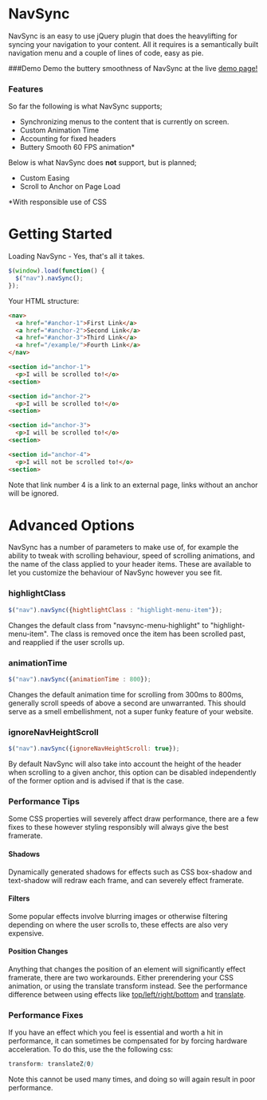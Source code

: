 # NavSync

NavSync is an easy to use jQuery plugin that does the heavylifting for syncing your navigation to your content. All it requires is a semantically built navigation menu and a couple of lines of code, easy as pie.

###Demo
Demo the buttery smoothness of NavSync at the live [demo page!](http://www.ryanpark.co.uk/navsync)

### Features
So far the following is what NavSync supports;
  - Synchronizing menus to the content that is currently on screen.
  - Custom Animation Time
  - Accounting for fixed headers
  - Buttery Smooth 60 FPS animation*


Below is what NavSync does **not** support, but is planned;
  -  Custom Easing
  -  Scroll to Anchor on Page Load

*With responsible use of CSS

# Getting Started
Loading NavSync - Yes, that's all it takes.
```javascript
$(window).load(function() {
  $("nav").navSync();
});
```
Your HTML structure:
```html
<nav>
  <a href="#anchor-1">First Link</a>
  <a href="#anchor-2">Second Link</a>
  <a href="#anchor-3">Third Link</a>
  <a href="/example/">Fourth Link</a>
</nav>

<section id="anchor-1">
  <p>I will be scrolled to!</o>
<section>

<section id="anchor-2">
  <p>I will be scrolled to!</o>
<section>

<section id="anchor-3">
  <p>I will be scrolled to!</o>
<section>

<section id="anchor-4">
  <p>I will not be scrolled to!</o>
<section>
```

Note that link number 4 is a link to an external page, links without an anchor will be ignored.

# Advanced Options
NavSync has a number of parameters to make use of, for example the ability to tweak with scrolling behaviour, speed of scrolling animations, and the name of the class applied to your header items. These are available to let you customize the behaviour of NavSync however you see fit.
### highlightClass
```javascript
$("nav").navSync({hightlightClass : "highlight-menu-item"});
```
Changes the default class from "navsync-menu-highlight" to "highlight-menu-item". The class is removed once the item has been scrolled past, and reapplied if the user scrolls up.
### animationTime
```javascript
$("nav").navSync({animationTime : 800});
```
Changes the default animation time for scrolling from 300ms to 800ms, generally scroll speeds of above a second are unwarranted. This should serve as a smell embellishment, not a super funky feature of your website.
### ignoreNavHeightScroll
```javascript
$("nav").navSync({ignoreNavHeightScroll: true});
```
By default NavSync will also take into account the height of the header when scrolling to a given anchor, this option can be disabled independently of the former option and is advised if that is the case.

### Performance Tips
Some CSS properties will severely affect draw performance, there are a few fixes to these however styling responsibly will always give the best framerate.

#### Shadows
Dynamically generated shadows for effects such as CSS box-shadow and text-shadow will redraw each frame, and can severely effect framerate.

#### Filters
Some popular effects involve blurring images or otherwise filtering depending on where the user scrolls to, these effects are also very expensive.

#### Position Changes
Anything that changes the position of an element will significantly effect framerate, there are two workarounds. Either prerendering your CSS animation, or using the translate transform instead. See the performance difference between using effects like [top/left/right/bottom](http://codepen.io/paulirish/full/nkwKs) and [translate](http://codepen.io/paulirish/full/LsxyF).

### Performance Fixes
If you have an effect which you feel is essential and worth a hit in performance, it can sometimes be compensated for by forcing hardware acceleration. To do this, use the the following css:
```css
transform: translateZ(0)
```

Note this cannot be used many times, and doing so will again result in poor performance.
